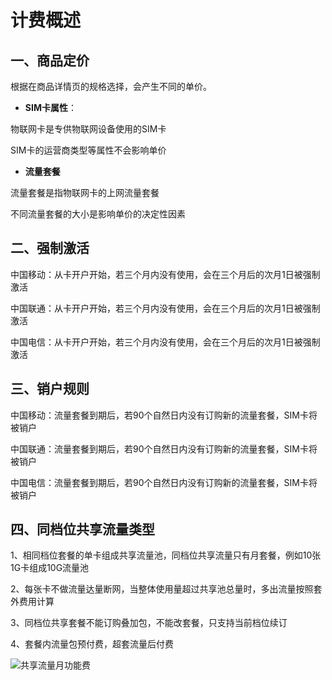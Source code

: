 # 计费概述
## 一、商品定价
根据在商品详情页的规格选择，会产生不同的单价。

* **SIM卡属性**：

物联网卡是专供物联网设备使用的SIM卡

SIM卡的运营商类型等属性不会影响单价
* **流量套餐**

流量套餐是指物联网卡的上网流量套餐

不同流量套餐的大小是影响单价的决定性因素
## 二、强制激活
中国移动：从卡开户开始，若三个月内没有使用，会在三个月后的次月1日被强制激活

中国联通：从卡开户开始，若三个月内没有使用，会在三个月后的次月1日被强制激活

中国电信：从卡开户开始，若三个月内没有使用，会在三个月后的次月1日被强制激活
## 三、销户规则
中国移动：流量套餐到期后，若90个自然日内没有订购新的流量套餐，SIM卡将被销户

中国联通：流量套餐到期后，若90个自然日内没有订购新的流量套餐，SIM卡将被销户

中国电信：流量套餐到期后，若90个自然日内没有订购新的流量套餐，SIM卡将被销户
## 四、同档位共享流量类型
1、相同档位套餐的单卡组成共享流量池，同档位共享流量只有月套餐，例如10张1G卡组成10G流量池

2、每张卡不做流量达量断网，当整体使用量超过共享池总量时，多出流量按照套外费用计算

3、同档位共享套餐不能订购叠加包，不能改套餐，只支持当前档位续订

4、套餐内流量包预付费，超套流量后付费

![共享流量月功能费](../../../../image/Query-Card-Service/flowLiquidBath2.png)

